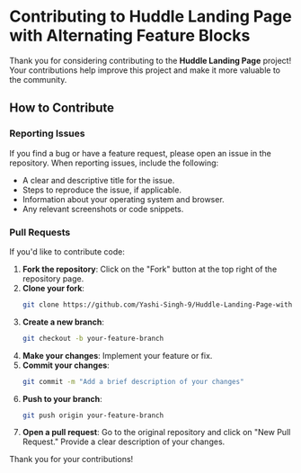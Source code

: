 # Contributing to Huddle Landing Page with Alternating Feature Blocks

Thank you for considering contributing to the **Huddle Landing Page** project! Your contributions help improve this project and make it more valuable to the community.

## How to Contribute

### Reporting Issues

If you find a bug or have a feature request, please open an issue in the repository. When reporting issues, include the following:

- A clear and descriptive title for the issue.
- Steps to reproduce the issue, if applicable.
- Information about your operating system and browser.
- Any relevant screenshots or code snippets.

### Pull Requests

If you'd like to contribute code:

1. **Fork the repository**: Click on the "Fork" button at the top right of the repository page.
2. **Clone your fork**:
   ```bash
   git clone https://github.com/Yashi-Singh-9/Huddle-Landing-Page-with-Alternating-Feature-Blocks.git
   ```
3. **Create a new branch**:
   ```bash
   git checkout -b your-feature-branch
   ```
4. **Make your changes**: Implement your feature or fix.
5. **Commit your changes**:
   ```bash
   git commit -m "Add a brief description of your changes"
   ```
6. **Push to your branch**:
   ```bash
   git push origin your-feature-branch
   ```
7. **Open a pull request**: Go to the original repository and click on "New Pull Request." Provide a clear description of your changes.

Thank you for your contributions!
